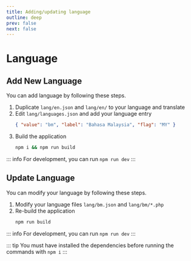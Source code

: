```yaml
---
title: Adding/updating language
outline: deep
prev: false
next: false
---
```


# Language

## Add New Language

You can add language by following these steps.

1. Duplicate `lang/en.json` and `lang/en/` to your language and translate
2. Edit `lang/languages.json` and add your language entry
   ```json
   { "value": "bm", "label": "Bahasa Malaysia", "flag": "MY" }
   ```
3. Build the application
   ```sh
   npm i && npm run build
   ```

::: info For development, you can run `npm run dev`
:::

## Update Language

You can modify your language by following these steps.

1. Modify your language files `lang/bm.json` and `lang/bm/*.php`
2. Re-build the application
   ```sh
   npm run build
   ```

::: info For development, you can run `npm run dev`
:::

::: tip You must have installed the dependencies before running the commands with `npm i`
:::
